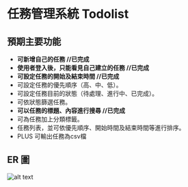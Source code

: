 # 任務管理系統 Todolist

## 預期主要功能

- **可新增自己的任務 //已完成**
- **使用者登入後，只能看見自己建立的任務 //已完成**
- **可設定任務的開始及結束時間 //已完成**
- 可設定任務的優先順序（高、中、低）。
- 可設定任務目前的狀態（待處理、進行中、已完成）。
- 可依狀態篩選任務。
- **可以任務的標題、內容進行搜尋 //已完成**
- 可為任務加上分類標籤。
- 任務列表，並可依優先順序、開始時間及結束時間等進行排序。
- PLUS 可輸出任務為csv檔

## ER 圖

![alt text](https://i.imgur.com/FfVpwxM.png)

